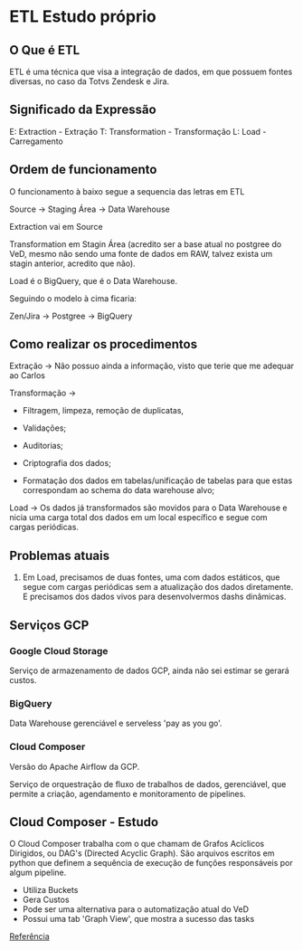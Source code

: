 # ETL Estudo próprio

## O Que é ETL

ETL é uma técnica que visa a integração de dados, em que possuem fontes diversas, no caso da Totvs Zendesk e Jira.

## Significado da Expressão

E: Extraction - Extração
T: Transformation - Transformação
L: Load - Carregamento

## Ordem de funcionamento

O funcionamento à baixo segue a sequencia das letras em ETL

Source -> Staging Área -> Data Warehouse

Extraction vai em Source

Transformation em Stagin Área (acredito ser a base atual no postgree do VeD, mesmo não sendo uma fonte de dados em RAW, talvez exista um stagin anterior, acredito que não).

Load é o BigQuery, que é o Data Warehouse.

Seguindo o modelo à cima ficaria:

Zen/Jira -> Postgree -> BigQuery

## Como realizar os procedimentos

Extração -> Não possuo ainda a informação, visto que terie que me adequar ao Carlos

Transformação ->

* Filtragem, limpeza, remoção de duplicatas,

* Validações;

* Auditorias;

* Criptografia dos dados;

* Formatação dos dados em tabelas/unificação de tabelas para que estas correspondam ao schema do data warehouse alvo;

Load -> Os dados já transformados são movidos para o Data Warehouse e nicia uma carga total dos dados em um local específico e segue com cargas periódicas.

## Problemas atuais

1. Em Load, precisamos de duas fontes, uma com dados estáticos, que segue com cargas periódicas sem a atualização dos dados diretamente.
E precisamos dos dados vivos para desenvolvermos dashs dinâmicas.

## Serviços GCP

### Google Cloud Storage

Serviço de armazenamento de dados GCP, ainda não sei estimar se gerará custos.

### BigQuery

Data Warehouse gerenciável e serveless 'pay as you go'.

### Cloud Composer

Versão do Apache Airflow da GCP.

Serviço de orquestração de fluxo de trabalhos de dados, gerenciável, que permite a criação, agendamento e monitoramento de pipelines.

## Cloud Composer - Estudo

O Cloud Composer trabalha com o que chamam de Grafos Acíclicos Dirigidos, ou DAG's (Directed Acyclic Graph). São arquivos escritos em python que definem a sequência de execução de funções responsáveis por algum pipeline.

* Utiliza Buckets
* Gera Custos
* Pode ser uma alternativa para o automatização atual do VeD
* Possui uma tab 'Graph View', que mostra a sucesso das tasks

[Referência](https://ilegra.com/blog/construindo-um-etl-na-gcp-com-gcs-bigquery-e-cloud-composer/)
